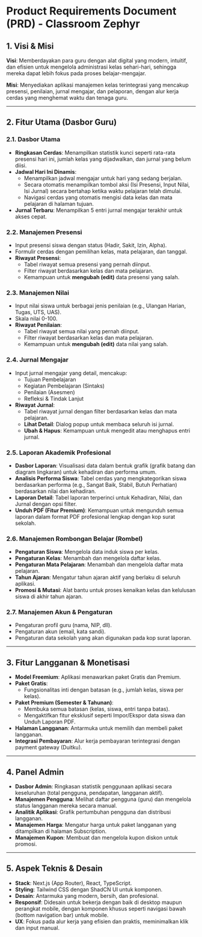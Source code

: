 # Product Requirements Document (PRD) - Classroom Zephyr

## 1. Visi & Misi

**Visi**: Memberdayakan para guru dengan alat digital yang modern, intuitif, dan efisien untuk mengelola administrasi kelas sehari-hari, sehingga mereka dapat lebih fokus pada proses belajar-mengajar.

**Misi**: Menyediakan aplikasi manajemen kelas terintegrasi yang mencakup presensi, penilaian, jurnal mengajar, dan pelaporan, dengan alur kerja cerdas yang menghemat waktu dan tenaga guru.

---

## 2. Fitur Utama (Dasbor Guru)

### 2.1. Dasbor Utama
- **Ringkasan Cerdas**: Menampilkan statistik kunci seperti rata-rata presensi hari ini, jumlah kelas yang dijadwalkan, dan jurnal yang belum diisi.
- **Jadwal Hari Ini Dinamis**:
    - Menampilkan jadwal mengajar untuk hari yang sedang berjalan.
    - Secara otomatis menampilkan tombol aksi (Isi Presensi, Input Nilai, Isi Jurnal) secara bertahap ketika waktu pelajaran telah dimulai.
    - Navigasi cerdas yang otomatis mengisi data kelas dan mata pelajaran di halaman tujuan.
- **Jurnal Terbaru**: Menampilkan 5 entri jurnal mengajar terakhir untuk akses cepat.

### 2.2. Manajemen Presensi
- Input presensi siswa dengan status (Hadir, Sakit, Izin, Alpha).
- Formulir cerdas dengan pemilihan kelas, mata pelajaran, dan tanggal.
- **Riwayat Presensi**:
    - Tabel riwayat semua presensi yang pernah diinput.
    - Filter riwayat berdasarkan kelas dan mata pelajaran.
    - Kemampuan untuk **mengubah (edit)** data presensi yang salah.

### 2.3. Manajemen Nilai
- Input nilai siswa untuk berbagai jenis penilaian (e.g., Ulangan Harian, Tugas, UTS, UAS).
- Skala nilai 0-100.
- **Riwayat Penilaian**:
    - Tabel riwayat semua nilai yang pernah diinput.
    - Filter riwayat berdasarkan kelas dan mata pelajaran.
    - Kemampuan untuk **mengubah (edit)** data nilai yang salah.

### 2.4. Jurnal Mengajar
- Input jurnal mengajar yang detail, mencakup:
    - Tujuan Pembelajaran
    - Kegiatan Pembelajaran (Sintaks)
    - Penilaian (Asesmen)
    - Refleksi & Tindak Lanjut
- **Riwayat Jurnal**:
    - Tabel riwayat jurnal dengan filter berdasarkan kelas dan mata pelajaran.
    - **Lihat Detail**: Dialog popup untuk membaca seluruh isi jurnal.
    - **Ubah & Hapus**: Kemampuan untuk mengedit atau menghapus entri jurnal.

### 2.5. Laporan Akademik Profesional
- **Dasbor Laporan**: Visualisasi data dalam bentuk grafik (grafik batang dan diagram lingkaran) untuk kehadiran dan performa umum.
- **Analisis Performa Siswa**: Tabel cerdas yang mengkategorikan siswa berdasarkan performa (e.g., Sangat Baik, Stabil, Butuh Perhatian) berdasarkan nilai dan kehadiran.
- **Laporan Detail**: Tabel laporan terperinci untuk Kehadiran, Nilai, dan Jurnal dengan opsi filter.
- **Unduh PDF (Fitur Premium)**: Kemampuan untuk mengunduh semua laporan dalam format PDF profesional lengkap dengan kop surat sekolah.

### 2.6. Manajemen Rombongan Belajar (Rombel)
- **Pengaturan Siswa**: Mengelola data induk siswa per kelas.
- **Pengaturan Kelas**: Menambah dan mengelola daftar kelas.
- **Pengaturan Mata Pelajaran**: Menambah dan mengelola daftar mata pelajaran.
- **Tahun Ajaran**: Mengatur tahun ajaran aktif yang berlaku di seluruh aplikasi.
- **Promosi & Mutasi**: Alat bantu untuk proses kenaikan kelas dan kelulusan siswa di akhir tahun ajaran.

### 2.7. Manajemen Akun & Pengaturan
- Pengaturan profil guru (nama, NIP, dll).
- Pengaturan akun (email, kata sandi).
- Pengaturan data sekolah yang akan digunakan pada kop surat laporan.

---

## 3. Fitur Langganan & Monetisasi

- **Model Freemium**: Aplikasi menawarkan paket Gratis dan Premium.
- **Paket Gratis**:
    - Fungsionalitas inti dengan batasan (e.g., jumlah kelas, siswa per kelas).
- **Paket Premium (Semester & Tahunan)**:
    - Membuka semua batasan (kelas, siswa, entri tanpa batas).
    - Mengaktifkan fitur eksklusif seperti Impor/Ekspor data siswa dan Unduh Laporan PDF.
- **Halaman Langganan**: Antarmuka untuk memilih dan membeli paket langganan.
- **Integrasi Pembayaran**: Alur kerja pembayaran terintegrasi dengan payment gateway (Duitku).

---

## 4. Panel Admin

- **Dasbor Admin**: Ringkasan statistik penggunaan aplikasi secara keseluruhan (total pengguna, pendapatan, langganan aktif).
- **Manajemen Pengguna**: Melihat daftar pengguna (guru) dan mengelola status langganan mereka secara manual.
- **Analitik Aplikasi**: Grafik pertumbuhan pengguna dan distribusi langganan.
- **Manajemen Harga**: Mengatur harga untuk paket langganan yang ditampilkan di halaman Subscription.
- **Manajemen Kupon**: Membuat dan mengelola kupon diskon untuk promosi.

---

## 5. Aspek Teknis & Desain

- **Stack**: Next.js (App Router), React, TypeScript.
- **Styling**: Tailwind CSS dengan ShadCN UI untuk komponen.
- **Desain**: Antarmuka yang modern, bersih, dan profesional.
- **Responsif**: Didesain untuk bekerja dengan baik di desktop maupun perangkat mobile, dengan komponen khusus seperti navigasi bawah (bottom navigation bar) untuk mobile.
- **UX**: Fokus pada alur kerja yang efisien dan praktis, meminimalkan klik dan input manual.
